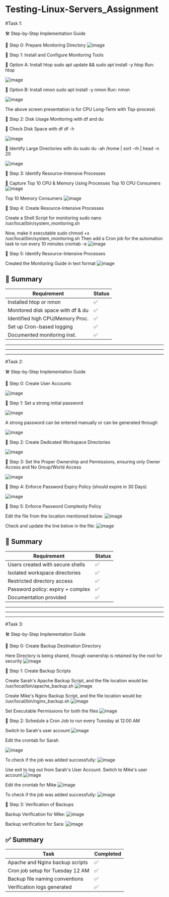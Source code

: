 # Testing-Linux-Servers_Assignment

#Task 1:

🛠️ Step-by-Step Implementation Guide

📁 Step 0: Prepare Monitoring Directory
![image](https://github.com/user-attachments/assets/542512b8-79f6-46f0-99d9-36ceba8b915a)


📁 Step 1: Install and Configure Monitoring Tools

🔹 Option A: Install htop
sudo apt update && sudo apt install -y htop
Run: htop


![image](https://github.com/user-attachments/assets/89cfabaa-ea28-4be2-96e8-b9bd6306cb98)

🔹 Option B: Install nmon
sudo apt install -y nmon
Run: nmon

![image](https://github.com/user-attachments/assets/c88bfb51-5db6-4531-b4e8-858830c06e2f)

The above screen presentation is for CPU Long-Term with Top-process\

📁 Step 2: Disk Usage Monitoring with df and du


🔸 Check Disk Space with df
df -h

![image](https://github.com/user-attachments/assets/86e4c0a0-d81d-44f6-9d2d-875988eadda2)



🔸 Identify Large Directories with du
sudo du -ah /home | sort -rh | head -n 20 

![image](https://github.com/user-attachments/assets/3469c173-8480-446d-937f-142263055e5e)


📁 Step 3: Identify Resource-Intensive Processes

🔸 Capture Top 10 CPU & Memory Using Processes
Top 10 CPU Consumers
![image](https://github.com/user-attachments/assets/fe46d5e9-dc49-4ba1-9d45-1b9dca315fa4)

Top 10 Memory Consumers
![image](https://github.com/user-attachments/assets/0d0b08d0-1f17-482a-9d0f-ffed2cdebba4)


📁 Step 4: Create Resource-Intensive Processes

Create a Shell Script for monitoring
sudo nano /usr/local/bin/system_monitoring.sh

Now, make it executable
sudo chmod +x /usr/local/bin/system_monitoring.sh
Then add a Cron job for the automation task to run every 10 minutes
crontab -e
![image](https://github.com/user-attachments/assets/a80e4949-9bc3-41b7-b4dc-3621d411ab08)




📁 Step 5: Identify Resource-Intensive Processes

Created the Monitoring Guide in text format
![image](https://github.com/user-attachments/assets/c63431f4-6d66-4c8c-898d-9af143a5dbdf)


## 📌 Summary

| Requirement                         | Status      |
|------------------------------------|-------------|
| Installed htop or nmon             | ✅          |
| Monitored disk space with df & du  | ✅          |
| Identified high CPU/Memory Proc.   | ✅          |
| Set up Cron-based logging          | ✅          |
| Documented monitoring inst.        | ✅          |


-----------------------------------------------------------------------------------------------------------------------------------------------------------------------
***********************************************************************************************************************************************************************
-----------------------------------------------------------------------------------------------------------------------------------------------------------------------

#Task 2:

🛠️ Step-by-Step Implementation Guide


📁 Step 0: Create User Accounts

![image](https://github.com/user-attachments/assets/d0649ec8-5777-4746-8bf2-72d3189fb6e2)



📁 Step 1: Set a strong initial password

![image](https://github.com/user-attachments/assets/f9c5cae8-039e-486a-80b3-534c5644bd41)


A strong password can be entered manually or can be generated through

![image](https://github.com/user-attachments/assets/ebe7cb82-3dca-4505-9ea7-28cec8673555)



📁 Step 2: Create Dedicated Workspace Directories

![image](https://github.com/user-attachments/assets/97726a83-265c-4cf7-bd3b-4d32932adc98)


📁 Step 3: Set the Proper Ownership and Permissions, ensuring only Owner Access and No Group/World Access

![image](https://github.com/user-attachments/assets/558827b8-c456-4263-b176-3a6bf3eb1467)



📁 Step 4: Enforce Password Expiry Policy (should expire in 30 Days)

![image](https://github.com/user-attachments/assets/1ee6a93a-4501-4b89-841d-c2d07825a13e)


📁 Step 5: Enforce Password Complexity Policy

Edit the file from the location mentioned below:
![image](https://github.com/user-attachments/assets/05e2711b-8652-4cb0-aa80-9462ef36e45d)


Check and update the line below in the file:
![image](https://github.com/user-attachments/assets/3adfa5ac-3b21-42ed-b6b8-942b57446e84)







## 📌 Summary

| Requirement                         | Status      |
|------------------------------------|-------------|
| Users created with secure shells   | ✅          |
| Isolated workspace directories     | ✅          |
| Restricted directory access        | ✅          |
| Password policy: expiry + complex  | ✅          |
| Documentation provided             | ✅          |




-----------------------------------------------------------------------------------------------------------------------------------------------------------------------
***********************************************************************************************************************************************************************
-----------------------------------------------------------------------------------------------------------------------------------------------------------------------

#Task 3:

🛠️ Step-by-Step Implementation Guide

📁 Step 0: Create Backup Destination Directory

Here Directory is being shared, though ownership is retained by the  root for security
![image](https://github.com/user-attachments/assets/4690ee89-0cba-4cd1-a846-6ba7a262c0a6)



📁 Step 1: Create Backup Scripts

Create Sarah's Apache Backup Script, and the file location would be: /usr/local/bin/apache_backup.sh
![image](https://github.com/user-attachments/assets/9ce88011-22d8-4cd1-a0b4-49ae174b4979)


Create Mike's Nginx Backup Script, and the file location would be: /usr/local/bin/nginx_backup.sh
![image](https://github.com/user-attachments/assets/983c3451-b860-41b0-974b-c15da2c922e5)


Set Executable Permissions for both the files
![image](https://github.com/user-attachments/assets/086d97e4-6249-44b3-bade-a77e77e581dd)



📁 Step 2: Schedule a Cron Job to run every Tuesday at 12:00 AM

Switch to Sarah's user account
![image](https://github.com/user-attachments/assets/b3cb357f-ae78-4808-bae4-57bb37cd8606)

Edit the crontab for Sarah

![image](https://github.com/user-attachments/assets/ca65bda5-186c-41bc-a2b6-dc7b7eb9d89d)

To check if the job was added successfully:
![image](https://github.com/user-attachments/assets/5d7b6a63-a51f-4a1e-9864-5451f6c40da3)


Use exit to log out from Sarah's User Account. Switch to Mike's user account
![image](https://github.com/user-attachments/assets/16e28f0c-7c99-4887-9699-34619a3bde86)

Edit the crontab for Mike
![image](https://github.com/user-attachments/assets/2925f523-ddff-46df-9024-8ba4b765a856)

To check if the job was added successfully:
![image](https://github.com/user-attachments/assets/034c104e-e24b-4483-95a7-94258bca5ac2)



📁 Step 3: Verification of Backups

Backup Verification for Mike:
![image](https://github.com/user-attachments/assets/1493eb02-ff17-44a6-97a2-51dd8e586fa7)


Backup verification for Sara:
![image](https://github.com/user-attachments/assets/7b529513-f837-472d-b22c-37235851f461)


## ✅ Summary

| Task                                | Completed |
|-------------------------------------|-----------|
| Apache and Nginx backup scripts     | ✅        |
| Cron job setup for Tuesday 12 AM    | ✅        |
| Backup file naming conventions      | ✅        |
| Verification logs generated         | ✅        |

